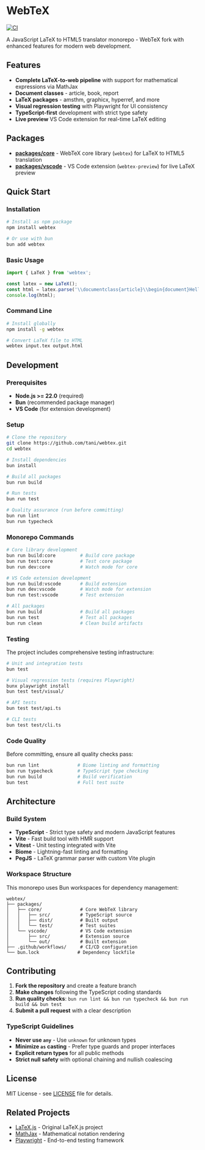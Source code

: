 # WebTeX

[![CI](https://github.com/tani/webtex/actions/workflows/ci.yml/badge.svg)](https://github.com/tani/webtex/actions/workflows/ci.yml)

A JavaScript LaTeX to HTML5 translator monorepo - WebTeX fork with enhanced features for modern web development.

## Features

- **Complete LaTeX-to-web pipeline** with support for mathematical expressions via MathJax
- **Document classes** - article, book, report 
- **LaTeX packages** - amsthm, graphicx, hyperref, and more
- **Visual regression testing** with Playwright for UI consistency
- **TypeScript-first** development with strict type safety
- **Live preview** VS Code extension for real-time LaTeX editing

## Packages

- **[packages/core](packages/core)** - WebTeX core library (`webtex`) for LaTeX to HTML5 translation
- **[packages/vscode](packages/vscode)** - VS Code extension (`webtex-preview`) for live LaTeX preview

## Quick Start

### Installation

```bash
# Install as npm package
npm install webtex

# Or use with bun
bun add webtex
```

### Basic Usage

```javascript
import { LaTeX } from 'webtex';

const latex = new LaTeX();
const html = latex.parse('\\documentclass{article}\\begin{document}Hello World!\\end{document}');
console.log(html);
```

### Command Line

```bash
# Install globally
npm install -g webtex

# Convert LaTeX file to HTML
webtex input.tex output.html
```

## Development

### Prerequisites

- **Node.js >= 22.0** (required)
- **Bun** (recommended package manager)
- **VS Code** (for extension development)

### Setup

```bash
# Clone the repository
git clone https://github.com/tani/webtex.git
cd webtex

# Install dependencies
bun install

# Build all packages
bun run build

# Run tests
bun run test

# Quality assurance (run before committing)
bun run lint
bun run typecheck
```

### Monorepo Commands

```bash
# Core library development
bun run build:core         # Build core package
bun run test:core          # Test core package  
bun run dev:core           # Watch mode for core

# VS Code extension development
bun run build:vscode       # Build extension
bun run dev:vscode         # Watch mode for extension
bun run test:vscode        # Test extension

# All packages
bun run build              # Build all packages
bun run test               # Test all packages
bun run clean              # Clean build artifacts
```

### Testing

The project includes comprehensive testing infrastructure:

```bash
# Unit and integration tests
bun test

# Visual regression tests (requires Playwright)
bunx playwright install
bun test test/visual/

# API tests
bun test test/api.ts

# CLI tests  
bun test test/cli.ts
```

### Code Quality

Before committing, ensure all quality checks pass:

```bash
bun run lint              # Biome linting and formatting
bun run typecheck         # TypeScript type checking
bun run build             # Build verification
bun test                  # Full test suite
```

## Architecture

### Build System

- **TypeScript** - Strict type safety and modern JavaScript features
- **Vite** - Fast build tool with HMR support
- **Vitest** - Unit testing integrated with Vite
- **Biome** - Lightning-fast linting and formatting
- **PegJS** - LaTeX grammar parser with custom Vite plugin

### Workspace Structure

This monorepo uses Bun workspaces for dependency management:

```
webtex/
├── packages/
│   ├── core/              # Core WebTeX library
│   │   ├── src/           # TypeScript source
│   │   ├── dist/          # Built output
│   │   └── test/          # Test suites
│   └── vscode/            # VS Code extension
│       ├── src/           # Extension source
│       └── out/           # Built extension
├── .github/workflows/     # CI/CD configuration
└── bun.lock              # Dependency lockfile
```

## Contributing

1. **Fork the repository** and create a feature branch
2. **Make changes** following the TypeScript coding standards
3. **Run quality checks**: `bun run lint && bun run typecheck && bun run build && bun test`
4. **Submit a pull request** with a clear description

### TypeScript Guidelines

- **Never use `any`** - Use `unknown` for unknown types
- **Minimize `as` casting** - Prefer type guards and proper interfaces  
- **Explicit return types** for all public methods
- **Strict null safety** with optional chaining and nullish coalescing

## License

MIT License - see [LICENSE](LICENSE) file for details.

## Related Projects

- [LaTeX.js](https://github.com/michael-brade/LaTeX.js) - Original LaTeX.js project
- [MathJax](https://www.mathjax.org/) - Mathematical notation rendering
- [Playwright](https://playwright.dev/) - End-to-end testing framework